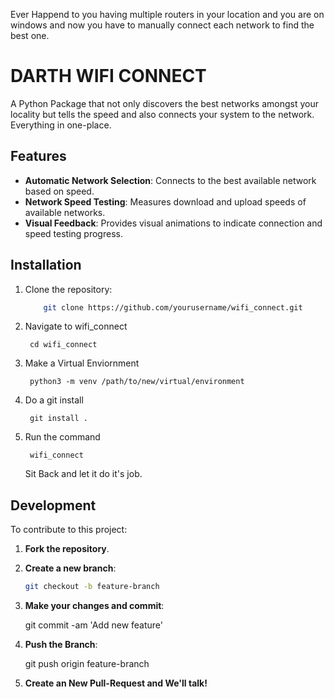 
Ever Happend to you having multiple routers in your location and you are on windows and now you have to manually connect each network to find the best one.

# DARTH WIFI CONNECT

A Python Package that not only discovers the best networks amongst your locality but tells the speed and also connects your system to the network. Everything in one-place.

## Features

- **Automatic Network Selection**: Connects to the best available network based on speed.
- **Network Speed Testing**: Measures download and upload speeds of available networks.
- **Visual Feedback**: Provides visual animations to indicate connection and speed testing progress.

## Installation

1. Clone the repository:

    ```bash
        git clone https://github.com/yourusername/wifi_connect.git

2. Navigate to wifi_connect

        cd wifi_connect

3. Make a Virtual Enviornment

        python3 -m venv /path/to/new/virtual/environment

4. Do a git install 
    

        git install .

5. Run the command

        wifi_connect

    Sit Back and let it do it's job.

## Development

To contribute to this project:

1. **Fork the repository**.

2. **Create a new branch**:

   ```bash
   git checkout -b feature-branch
3. **Make your changes and commit**:

    git commit -am 'Add new feature'
4. **Push the Branch**:

    git push origin feature-branch

5. **Create an New Pull-Request and We'll talk!**
